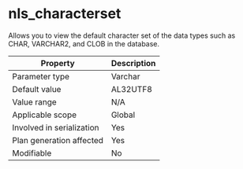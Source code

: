 nls_characterset
=====================================
<!-- # docslug#/oceanbase-database/oceanbase-database/V4.0.0/nls_characterset-1-2-3 -->
Allows you to view the default character set of the data types such as CHAR, VARCHAR2, and CLOB in the database.


| **Property** | **Description** |
|----------|-----------------------------------------------------------------------------------------------------------------------------------------------------------------|
| Parameter type | Varchar |
| Default value | AL32UTF8 |
| Value range | N/A |
| Applicable scope | Global |
| Involved in serialization | Yes |
| Plan generation affected | Yes |
| Modifiable | No |
